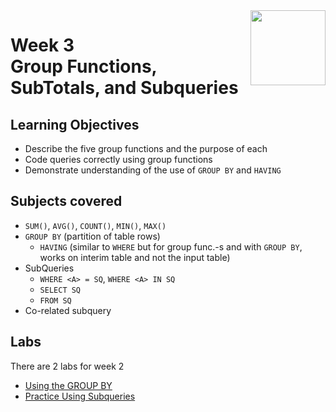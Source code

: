 <a href="../">
  <img src="/img/The_Structured_Query_Language_(SQL)_logo.avif" width="120" align="right">
</a>

# Week 3 <br> Group Functions, SubTotals, and Subqueries

## Learning Objectives
- Describe the five group functions and the purpose of each
- Code queries correctly using group functions
- Demonstrate understanding of the use of `GROUP BY` and `HAVING`

## Subjects covered
- `SUM()`, `AVG()`, `COUNT()`, `MIN()`, `MAX()`
- `GROUP BY` (partition of table rows)
  - `HAVING` (similar to `WHERE` but for group func.-s and with `GROUP BY`, works on interim table and not the input table)
- SubQueries
  - `WHERE <A> = SQ`, `WHERE <A> IN SQ` 
  - `SELECT SQ`
  - `FROM SQ`
- Co-related subquery

## Labs

There are 2 labs for week 2
- [Using the GROUP BY](./lab4.sql)
- [Practice Using Subqueries](./lab5.sql)
